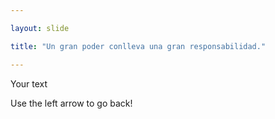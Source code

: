 ```yaml
---

layout: slide

title: "Un gran poder conlleva una gran responsabilidad."

---
```


Your text

Use the left arrow to go back!
